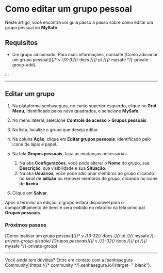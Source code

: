 # Como editar um grupo pessoal

Neste artigo, você encontra um guia passo a passo sobre como editar um grupo pessoal no **MySafe**.

## Requisitos

* Um grupo adicionado. Para mais informações, consulte [Como adicionar um grupo pessoal]({/* v */}3-32{/* docs */}{/* pt */}{/* mysafe */}-private-group-add).

:::
***

## Editar um grupo

1. Na plataforma senhasegura, no canto superior esquerdo, clique no **Grid Menu**, identificado pelos nove quadrados, e selecione **MySafe**.
2. No menu lateral, selecione **Controle de acesso > Grupos pessoais**.
3. Na lista, localize o grupo que deseja editar.
4. Na coluna **Ação**, clique em **Editar grupos pessoais**, identificado pelo ícone de lápis e papel.
5. Na tela **Grupos pessoais**, faça as mudanças necessárias.
    1. Na aba **Configurações**, você pode alterar o **Nome** do grupo, sua **Descrição**, sua visibilidade e sua **Situação**.
    2. Na aba **Usuários**, você pode adicionar membros ao grupo clicando no sinal de **adição** ou remover membros do grupo, clicando no ícone de **lixeira**.

6. Clique em **Salvar**.

Após o término da edição, o grupo estará disponível para o compartilhamento de itens e será exibido no relatório na tela principal **Grupos pessoais**.



### Próximos passos 
[Como inativar um grupo pessoal]({/* v */}3-32{/* docs */}{/* pt */}{/* mysafe */}-private-group-disable)
[Grupos pessoais]({/* v */}3-32{/* docs */}{/* pt */}{/* mysafe */}-private-group)

* * *

Você ainda tem dúvidas? Entre em contato com a  [senhasegura Community](https:/{/* community */}.senhasegura.io/){target="_blank"}.